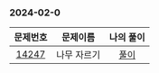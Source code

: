 ### 2024-02-0
| 문제번호 | 문제이름 | 나의 풀이 |
|:----:|:---------:|:---------: |
| [14247](https://www.acmicpc.net/problem/14247) | 나무 자르기 | [풀이](https://github.com/Kminwo-o/BaekJoon-Algorithm/blob/main/%EB%B0%B1%EC%A4%80/Silver/14247.%E2%80%85%EB%82%98%EB%AC%B4%E2%80%85%EC%9E%90%EB%A5%B4%EA%B8%B0/%EB%82%98%EB%AC%B4%E2%80%85%EC%9E%90%EB%A5%B4%EA%B8%B0.java) |
